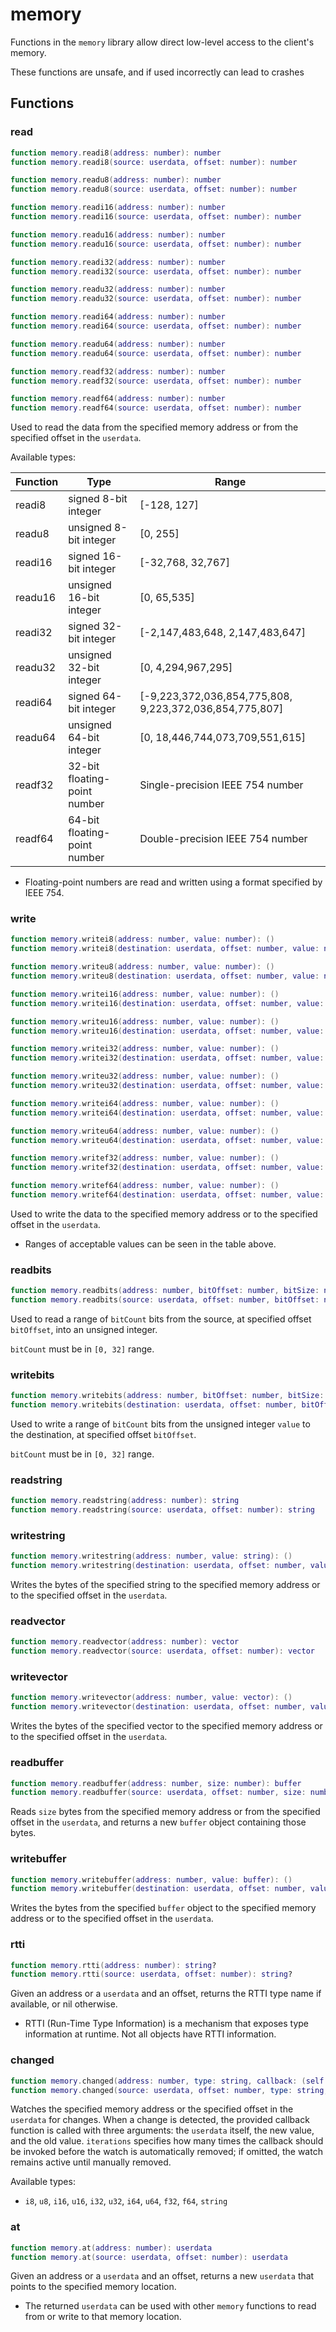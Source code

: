 # memory

Functions in the `memory` library allow direct low-level access to the client's memory.

These functions are unsafe, and if used incorrectly can lead to crashes

## Functions

### read

```lua
function memory.readi8(address: number): number
function memory.readi8(source: userdata, offset: number): number

function memory.readu8(address: number): number
function memory.readu8(source: userdata, offset: number): number

function memory.readi16(address: number): number
function memory.readi16(source: userdata, offset: number): number

function memory.readu16(address: number): number
function memory.readu16(source: userdata, offset: number): number

function memory.readi32(address: number): number
function memory.readi32(source: userdata, offset: number): number

function memory.readu32(address: number): number
function memory.readu32(source: userdata, offset: number): number

function memory.readi64(address: number): number
function memory.readi64(source: userdata, offset: number): number

function memory.readu64(address: number): number
function memory.readu64(source: userdata, offset: number): number

function memory.readf32(address: number): number
function memory.readf32(source: userdata, offset: number): number

function memory.readf64(address: number): number
function memory.readf64(source: userdata, offset: number): number
```

Used to read the data from the specified memory address or from the specified offset in the `userdata`.

Available types:

| Function | Type                         | Range                                                    |
| -------- | ---------------------------- | -------------------------------------------------------- |
| readi8   | signed 8-bit integer         | \[-128, 127]                                             |
| readu8   | unsigned 8-bit integer       | \[0, 255]                                                |
| readi16  | signed 16-bit integer        | \[-32,768, 32,767]                                       |
| readu16  | unsigned 16-bit integer      | \[0, 65,535]                                             |
| readi32  | signed 32-bit integer        | \[-2,147,483,648, 2,147,483,647]                         |
| readu32  | unsigned 32-bit integer      | \[0, 4,294,967,295]                                      |
| readi64  | signed 64-bit integer        | \[-9,223,372,036,854,775,808, 9,223,372,036,854,775,807] |
| readu64  | unsigned 64-bit integer      | \[0, 18,446,744,073,709,551,615]                         |
| readf32  | 32-bit floating-point number | Single-precision IEEE 754 number                         |
| readf64  | 64-bit floating-point number | Double-precision IEEE 754 number                         |

* Floating-point numbers are read and written using a format specified by IEEE 754.

### write

```lua
function memory.writei8(address: number, value: number): ()
function memory.writei8(destination: userdata, offset: number, value: number): ()

function memory.writeu8(address: number, value: number): ()
function memory.writeu8(destination: userdata, offset: number, value: number): ()

function memory.writei16(address: number, value: number): ()
function memory.writei16(destination: userdata, offset: number, value: number): ()

function memory.writeu16(address: number, value: number): ()
function memory.writeu16(destination: userdata, offset: number, value: number): ()

function memory.writei32(address: number, value: number): ()
function memory.writei32(destination: userdata, offset: number, value: number): ()

function memory.writeu32(address: number, value: number): ()
function memory.writeu32(destination: userdata, offset: number, value: number): ()

function memory.writei64(address: number, value: number): ()
function memory.writei64(destination: userdata, offset: number, value: number): ()

function memory.writeu64(address: number, value: number): ()
function memory.writeu64(destination: userdata, offset: number, value: number): ()

function memory.writef32(address: number, value: number): ()
function memory.writef32(destination: userdata, offset: number, value: number): ()

function memory.writef64(address: number, value: number): ()
function memory.writef64(destination: userdata, offset: number, value: number): ()
```

Used to write the data to the specified memory address or to the specified offset in the `userdata`.

* Ranges of acceptable values can be seen in the table above.

### readbits

```lua
function memory.readbits(address: number, bitOffset: number, bitSize: number): number
function memory.readbits(source: userdata, offset: number, bitOffset: number, bitSize: number): number
```

Used to read a range of `bitCount` bits from the source, at specified offset `bitOffset`, into an unsigned integer.

`bitCount` must be in `[0, 32]` range.

### writebits

```lua
function memory.writebits(address: number, bitOffset: number, bitSize: number, value: number): ()
function memory.writebits(destination: userdata, offset: number, bitOffset: number, bitSize: number, value: number): ()
```

Used to write a range of `bitCount` bits from the unsigned integer `value` to the destination, at specified offset `bitOffset`.

`bitCount` must be in `[0, 32]` range.

### readstring

```lua
function memory.readstring(address: number): string
function memory.readstring(source: userdata, offset: number): string
```

### writestring

```lua
function memory.writestring(address: number, value: string): ()
function memory.writestring(destination: userdata, offset: number, value: string): ()
```

Writes the bytes of the specified string to the specified memory address or to the specified offset in the `userdata`.

### readvector

```lua
function memory.readvector(address: number): vector
function memory.readvector(source: userdata, offset: number): vector
```

### writevector

```lua
function memory.writevector(address: number, value: vector): ()
function memory.writevector(destination: userdata, offset: number, value: vector): ()
```

Writes the bytes of the specified vector to the specified memory address or to the specified offset in the `userdata`.

### readbuffer

```lua
function memory.readbuffer(address: number, size: number): buffer
function memory.readbuffer(source: userdata, offset: number, size: number): buffer
```

Reads `size` bytes from the specified memory address or from the specified offset in the `userdata`, and returns a new `buffer` object containing those bytes.

### writebuffer

```lua
function memory.writebuffer(address: number, value: buffer): ()
function memory.writebuffer(destination: userdata, offset: number, value: buffer): ()
```

Writes the bytes from the specified `buffer` object to the specified memory address or to the specified offset in the `userdata`.

### rtti

```lua
function memory.rtti(address: number): string?
function memory.rtti(source: userdata, offset: number): string?
```

Given an address or a `userdata` and an offset, returns the RTTI type name if available, or nil otherwise.

* RTTI (Run-Time Type Information) is a mechanism that exposes type information at runtime. Not all objects have RTTI information.

### changed

```lua
function memory.changed(address: number, type: string, callback: (self: userdata, change: number | string, old: number | string) -> (), iterations: number?): userdata
function memory.changed(source: userdata, offset: number, type: string, callback: (self: userdata, change: number | string, old: number | string) -> (), iterations: number?): userdata
```

Watches the specified memory address or the specified offset in the `userdata` for changes. When a change is detected, the provided callback function is called with three arguments: the `userdata` itself, the new value, and the old value. `iterations` specifies how many times the callback should be invoked before the watch is automatically removed; if omitted, the watch remains active until manually removed.

Available types:

* `i8`, `u8`, `i16`, `u16`, `i32`, `u32`, `i64`, `u64`, `f32`, `f64`, `string`

### at

```lua
function memory.at(address: number): userdata
function memory.at(source: userdata, offset: number): userdata
```

Given an address or a `userdata` and an offset, returns a new `userdata` that points to the specified memory location.

* The returned `userdata` can be used with other `memory` functions to read from or write to that memory location.
